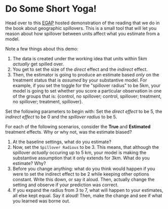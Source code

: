 # Do Some Short Yoga! 

Head over to this [EGAP](https://egap.shinyapps.io/spillover-app/) hosted demonstration of the reading that we do in the book about geographic spillovers. This is a small tool that will let you reason about how spillover between units affect what you estimate from a model. 

Note a few things about this demo: 

1. The data is created under the working idea that units within 5km *actually* get spilled over.
2. You get to set the size of the *direct* effect and the *indirect* effect. 
3. Then, the estimator is going to produce an estimate based *only* on the treatment status that is *assumed* by your substantive model. For example, if you set the toggle for the "spillover radius" to be 5km, your model is going to set whether you score a particular observation in one of the groups that is: {control, no spillover; control, spillover; treatment, no spillover; treatment, spillover}.

Set the following parameters to begin with: Set the *direct effect* to be 5, the *indirect effect* to be 0 and the *spillover radius* to be 5. 

For each of the following scenarios, consider the **True** and **Estimated** treatment effects. Why or why not, was the estimate biased? 

1. At the baseline settings, what do you estimate? 
2. Now, set the `Spillover Radious` to be 3. This means, that although the spillover *actually* occuring up to 5 km, your model is making the substantive assumption that it only extends for 3km. What do you estimate? Why? 
3. Before you change anything: what do you think would happen if you were to set the indirect effect to be 2 while keeping other options constant. Write this down, or say it aloud. Then, actually change the setting and observe if your prediction was correct. 
4. If you expand the radius from 3 to 7, what will happen to your estimates, all else kept equal. Say it aloud! Then, make the change and see if what you learned was borne out. 
